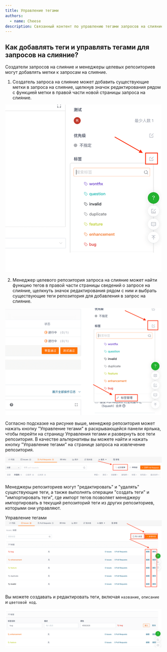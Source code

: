 ```yaml
---
title: Управление тегами
authors:
  - name: Cheese
description: Связанный контент по управлению тегами запросов на слияние
---
```


## Как добавлять теги и управлять тегами для запросов на слияние?

Создатели запросов на слияние и менеджеры целевых репозиториев могут добавлять метки к запросам на слияние.

1. Создатель запроса на слияние может добавить существующие метки в запроса на слияние, щелкнув значок редактирования рядом с функцией метки в правой части новой страницы запроса на слияние.

![Добавить тег](./assets/tag-add.png)

2. Менеджер целевого репозитория запроса на слияние может найти функцию тегов в правой части страницы сведений о запросе на слияние, щелкнуть значок редактирования рядом с ним и выбрать существующие теги репозитория для добавления в запрос на слияние.

![Добавить теги](./assets/tag-control.png)

Согласно подсказке на рисунке выше, менеджер репозитория может нажать кнопку "Управление тегами" в раскрывающейся панели ярлыка, чтобы перейти на страницу Управления тегами и развернуть все теги репозитория. В качестве альтернативы вы можете найти и нажать кнопку "Управление тегами" на странице запроса на извлечение репозитория.

![Управление тегами](./assets/tag-find-control.png)

Менеджеры репозиториев могут "редактировать" и "удалять" существующие теги, а также выполнять операции "создать теги" и "импортировать теги", где импорт тегов позволяет менеджеру импортировать в текущий репозиторий теги из других репозиториев, которыми они управляют.

Управление тегами ![Редактирование тегов](./assets/tag-edit.png)

Вы можете создавать и редактировать теги, включая `название`, `описание` и `цветовой код`.

![Управление тегами](./assets/tag-change.png)